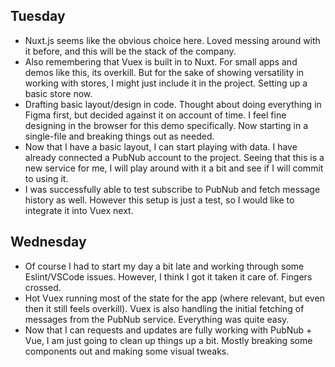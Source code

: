 ## Tuesday

- Nuxt.js seems like the obvious choice here. Loved messing around with it before, and this will be the stack of the company.
- Also remembering that Vuex is built in to Nuxt. For small apps and demos like this, its overkill. But for the sake of showing versatility in working with stores, I might just include it in the project. Setting up a basic store now.
- Drafting basic layout/design in code. Thought about doing everything in Figma first, but decided against it on account of time. I feel fine designing in the browser for this demo specifically. Now starting in a single-file and breaking things out as needed.
- Now that I have a basic layout, I can start playing with data. I have already connected a PubNub account to the project. Seeing that this is a new service for me, I will play around with it a bit and see if I will commit to using it.
- I was successfully able to test subscribe to PubNub and fetch message history as well. However this setup is just a test, so I would like to integrate it into Vuex next.

## Wednesday

- Of course I had to start my day a bit late and working through some Eslint/VSCode issues. However, I think I got it taken it care of. Fingers crossed.
- Hot Vuex running most of the state for the app (where relevant, but even then it still feels overkill). Vuex is also handling the initial fetching of messages from the PubNub service. Everything was quite easy.
- Now that I can requests and updates are fully working with PubNub + Vue, I am just going to clean up things up a bit. Mostly breaking some components out and making some visual tweaks.
